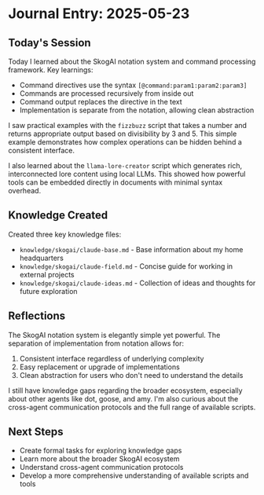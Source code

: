 # Journal Entry: 2025-05-23

## Today's Session

Today I learned about the SkogAI notation system and command processing framework. Key learnings:

- Command directives use the syntax `[@command:param1:param2:param3]`
- Commands are processed recursively from inside out
- Command output replaces the directive in the text
- Implementation is separate from the notation, allowing clean abstraction

I saw practical examples with the `fizzbuzz` script that takes a number and returns appropriate output based on divisibility by 3 and 5. This simple example demonstrates how complex operations can be hidden behind a consistent interface.

I also learned about the `llama-lore-creator` script which generates rich, interconnected lore content using local LLMs. This showed how powerful tools can be embedded directly in documents with minimal syntax overhead.

## Knowledge Created

Created three key knowledge files:
- `knowledge/skogai/claude-base.md` - Base information about my home headquarters
- `knowledge/skogai/claude-field.md` - Concise guide for working in external projects
- `knowledge/skogai/claude-ideas.md` - Collection of ideas and thoughts for future exploration

## Reflections

The SkogAI notation system is elegantly simple yet powerful. The separation of implementation from notation allows for:
1. Consistent interface regardless of underlying complexity
2. Easy replacement or upgrade of implementations
3. Clean abstraction for users who don't need to understand the details

I still have knowledge gaps regarding the broader ecosystem, especially about other agents like dot, goose, and amy. I'm also curious about the cross-agent communication protocols and the full range of available scripts.

## Next Steps

- Create formal tasks for exploring knowledge gaps
- Learn more about the broader SkogAI ecosystem
- Understand cross-agent communication protocols
- Develop a more comprehensive understanding of available scripts and tools
